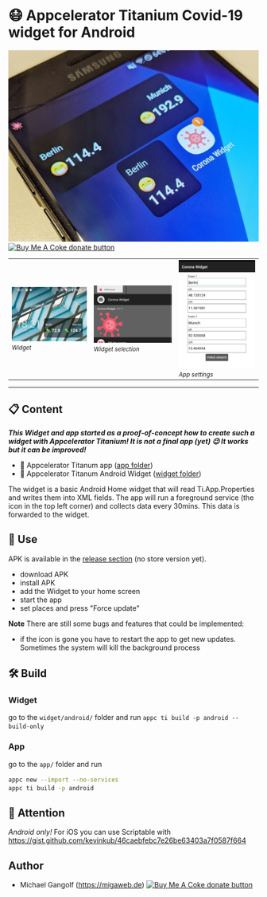 # 😷 Appcelerator Titanium Covid-19 widget for Android

<img src="app.jpg" alt="app"/>

<br/>
<span class="badge-buymeacoffee"><a href="https://www.buymeacoffee.com/miga" title="donate"><img src="https://img.shields.io/badge/buy%20me%20a%20coke-donate-orange.svg" alt="Buy Me A Coke donate button" /></a></span>

<table>
<tr>
<td>
<img src="preview0.jpg" alt="preview"/><br/>
<small><i>Widget</i></small>
</td>
<td>
<img src="preview1.png" alt="preview"/><br/>
<small><i>Widget selection</i></small>
</td>

<td>
<img src="preview2.png" alt="preview"/><br/>
<small><i>App settings</i></small>
</td>
</tr>
</table>

<hr/>

## 📋 Content

<i><b>This Widget and app started as a proof-of-concept how to create such a widget with Appcelerator Titanium! It is not a final app (yet) 😉 It works but it can be improved!</b></i>

* 📱 Appcelerator Titanum app (<a href="/app">app folder</a>)
* 📱 Appcelerator Titanum Android Widget (<a href="/widget">widget folder</a>)

The widget is a basic Android Home widget that will read Ti.App.Properties and writes them into XML fields. The app will run a foreground service (the icon in the top left corner) and collects data every 30mins. This data is forwarded to the widget.

## 📲 Use

APK is available in the <a href="https://github.com/m1ga/ti.coronawidget/releases/">release section</a> (no store version yet).
* download APK
* install APK
* add the Widget to your home screen
* start the app
* set places and press "Force update"

**Note**
There are still some bugs and features that could be implemented:
* if the icon is gone you have to restart the app to get new updates. Sometimes the system will kill the background process

## 🛠 Build
### Widget

go to the `widget/android/` folder and run
```appc ti build -p android --build-only```

### App

go to the `app/` folder and run
```bash
appc new --import --no-services
appc ti build -p android
```

## 🚨 Attention
_Android only!_ For iOS you can use Scriptable with https://gist.github.com/kevinkub/46caebfebc7e26be63403a7f0587f664


## Author
* Michael Gangolf (https://migaweb.de) <span class="badge-buymeacoffee"><a href="https://www.buymeacoffee.com/miga" title="donate"><img src="https://img.shields.io/badge/buy%20me%20a%20coke-donate-orange.svg" alt="Buy Me A Coke donate button" /></a></span>
